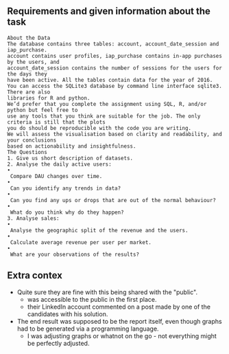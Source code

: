 

## Requirements and given information about the task
```
About the Data
The database contains three tables: account, account_date_session and iap_purchase.
account contains user profiles, iap_purchase contains in-app purchases by the users, and
account_date_session contains the number of sessions for the users for the days they
have been active. All the tables contain data for the year of 2016.
You can access the SQLite3 database by command line interface sqlite3. There are also
libraries for R and python.
We’d prefer that you complete the assignment using SQL, R, and/or python but feel free to
use any tools that you think are suitable for the job. The only criteria is still that the plots
you do should be reproducible with the code you are writing.
We will assess the visualisation based on clarity and readability, and your conclusions
based on actionability and insightfulness.
The Questions
1. Give us short description of datasets.
2. Analyse the daily active users:
•
 Compare DAU changes over time.
•
 Can you identify any trends in data?
•
 Can you find any ups or drops that are out of the normal behaviour?
•
 What do you think why do they happen?
3. Analyse sales:
•
 Analyse the geographic split of the revenue and the users.
•
 Calculate average revenue per user per market.
•
 What are your observations of the results?
```

## Extra contex

- Quite sure they are fine with this being shared with the "public".
  - was accessible to the public in the first place.
  - their LinkedIn account commented on a post made by one of the candidates with his solution.
- The end result was supposed to be the report itself, even though graphs had to be generated via a programming language.
  - I was adjusting graphs or whatnot on the go - not everything might be perfectly adjusted.
